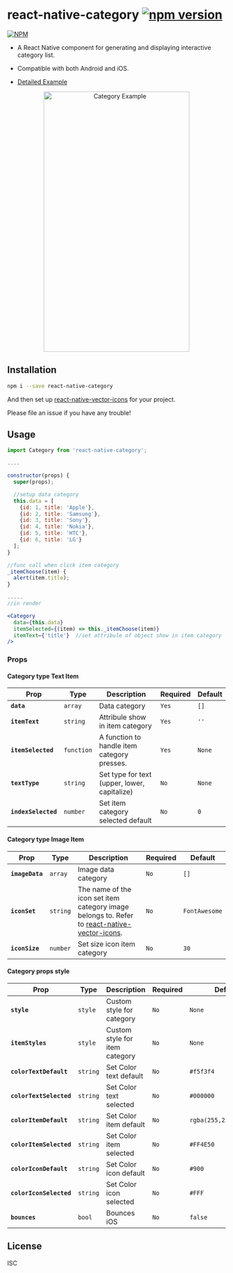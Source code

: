 # react-native-category  [![npm version](https://badge.fury.io/js/react-native-category.svg)](https://badge.fury.io/js/react-native-category)

[![NPM](https://nodei.co/npm/react-native-category.png?downloads=true)](https://nodei.co/npm/react-native-category/)

- A React Native component for generating and displaying interactive category list. 
- Compatible with both Android and iOS.

- [Detailed Example](https://github.com/TuNguyenThanh/react-native-category/tree/master/Example)
<p align="center">
  <img src="https://github.com/TuNguyenThanh/react-native-category/blob/master/screenshot.gif" alt="Category Example" width="336" height="600"/>
</p>

## Installation

```bash
npm i --save react-native-category
```
And then set up [react-native-vector-icons](https://github.com/oblador/react-native-vector-icons) for your project.

Please file an issue if you have any trouble!

## Usage

```jsx
import Category from 'react-native-category';

....

constructor(props) {
  super(props);

  //setup data category
  this.data = [
    {id: 1, title: 'Apple'},
    {id: 2, title: 'Samsung'},
    {id: 3, title: 'Sony'},
    {id: 4, title: 'Nokia'},
    {id: 5, title: 'HTC'},
    {id: 6, title: 'LG'}
  ];
}

//func call when click item category
_itemChoose(item) {
  alert(item.title);
}

.....
//in render

<Category
  data={this.data}    
  itemSelected={(item) => this._itemChoose(item)}
  itemText={'title'}  //set attribule of object show in item category
/>
```

### Props
#### Category type Text Item
| Prop | Type | Description | Required | Default |
|---|---|---|---|---|
|**`data`**|`array`|Data category |`Yes`|`[]`|
|**`itemText`**|`string`|Attribule show in item category |`Yes`|`''`|
|**`itemSelected`**|`function`|A function to handle item category presses. |`Yes`|`None`|
|**`textType`**|`string`|Set type for text (upper, lower, capitalize) |`No`|`None`|
|**`indexSelected`**|`number`|Set item category selected default |`No`|`0`|

#### Category type Image Item
| Prop | Type | Description | Required | Default |
|---|---|---|---|---|
|**`imageData`**|`array`|Image data category |`No`|`[]`|
|**`iconSet`**|`string`|The name of the icon set item category image belongs to. Refer to [react-native-vector-icons](https://github.com/oblador/react-native-vector-icons). |`No`|`FontAwesome`|
|**`iconSize`**|`number`|Set size icon item category |`No`|`30`|

#### Category props style
| Prop | Type | Description | Required | Default |
|---|---|---|---|---|
|**`style`**|`style`|Custom style for category |`No`|`None`|
|**`itemStyles`**|`style`|Custom style for item category |`No`|`None`|
|**`colorTextDefault`**|`string`|Set Color text default |`No`|`#f5f3f4`|
|**`colorTextSelected`**|`string`|Set Color text selected |`No`|`#000000`|
|**`colorItemDefault`**|`string`|Set Color item default |`No`|`rgba(255,255,255,0.2)`|
|**`colorItemSelected`**|`string`|Set Color item selected |`No`|`#FF4E50`|
|**`colorIconDefault`**|`string`|Set Color icon default |`No`|`#900`|
|**`colorIconSelected`**|`string`|Set Color icon selected |`No`|`#FFF`|
|**`bounces`**|`bool`|Bounces iOS |`No`|`false`|

## License

ISC
